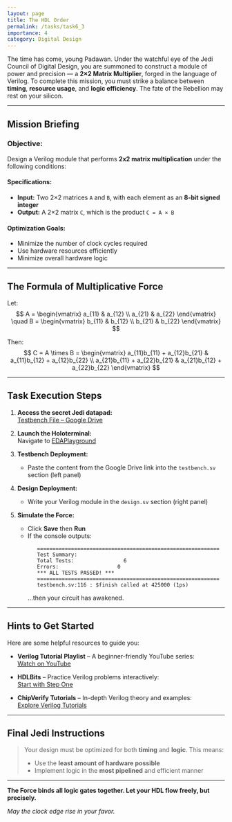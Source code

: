 ```yaml
---
layout: page
title: The HDL Order
permalink: /tasks/task6_3
importance: 4
category: Digital Design
---
```


The time has come, young Padawan. Under the watchful eye of the Jedi Council of Digital Design, you are summoned to construct a module of power and precision — a **2×2 Matrix Multiplier**, forged in the language of Verilog. To complete this mission, you must strike a balance between **timing**, **resource usage**, and **logic efficiency**. The fate of the Rebellion may rest on your silicon.

---

## Mission Briefing

### Objective:
Design a Verilog module that performs **2x2 matrix multiplication** under the following conditions:

#### Specifications:
- **Input:** Two 2×2 matrices `A` and `B`, with each element as an **8-bit signed integer**
- **Output:** A 2×2 matrix `C`, which is the product `C = A × B`

#### Optimization Goals:
- Minimize the number of clock cycles required
- Use hardware resources efficiently
- Minimize overall hardware logic

---

## The Formula of Multiplicative Force

Let:
$$
A = \begin{vmatrix}
a_{11} & a_{12} \\
a_{21} & a_{22}
\end{vmatrix}
\quad
B = \begin{vmatrix}
b_{11} & b_{12} \\
b_{21} & b_{22}
\end{vmatrix}
$$

Then:
$$
C = A \times B = \begin{vmatrix}
a_{11}b_{11} + a_{12}b_{21} & a_{11}b_{12} + a_{12}b_{22} \\
a_{21}b_{11} + a_{22}b_{21} & a_{21}b_{12} + a_{22}b_{22}
\end{vmatrix}
$$

---

## Task Execution Steps

1. **Access the secret Jedi datapad:**  
   [Testbench File – Google Drive](https://drive.google.com/drive/folders/1RF4yw-MRR_ZKoP1AoHSOtmx7msi20Z3P)

2. **Launch the Holoterminal:**  
   Navigate to [EDAPlayground](https://www.edaplayground.com)

3. **Testbench Deployment:**
   - Paste the content from the Google Drive link into the `testbench.sv` section (left panel)

4. **Design Deployment:**
   - Write your Verilog module in the `design.sv` section (right panel)

5. **Simulate the Force:**
   - Click **Save** then **Run**
   - If the console outputs:
     ```
        ===========================================================
        Test Summary:
        Total Tests:                6
        Errors:                   0
        *** ALL TESTS PASSED! ***
        ===========================================================
        testbench.sv:116 : $finish called at 425000 (1ps)
     ```
     ...then your circuit has awakened.

---

## Hints to Get Started

Here are some helpful resources to guide you:

- **Verilog Tutorial Playlist** – A beginner-friendly YouTube series:  
  [Watch on YouTube](https://youtube.com/playlist?list=PL_3xKnVkfI2itQhCyfnamNYSCHd2KHi4k&si=7ooalEkESzB64Wqo)

- **HDLBits** – Practice Verilog problems interactively:  
  [Start with Step One](https://hdlbits.01xz.net/wiki/Step_one)

- **ChipVerify Tutorials** – In-depth Verilog theory and examples:  
  [Explore Verilog Tutorials](https://www.chipverify.com/tutorials/verilog)

---

## Final Jedi Instructions

> Your design must be optimized for both **timing** and **logic**.
> This means:
> - Use the **least amount of hardware possible**
> - Implement logic in the **most pipelined** and efficient manner

---

**The Force binds all logic gates together. Let your HDL flow freely, but precisely.**

_May the clock edge rise in your favor._
